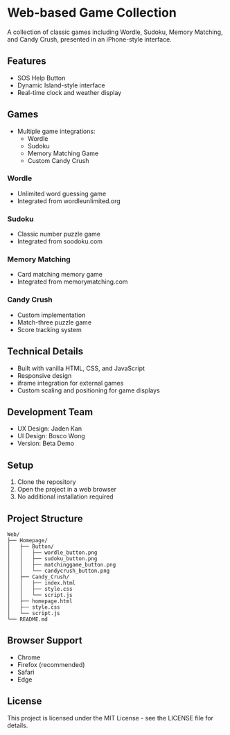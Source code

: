 # Web-based Game Collection

A collection of classic games including Wordle, Sudoku, Memory Matching, and Candy Crush, presented in an iPhone-style interface.

## Features

- SOS Help Button
- Dynamic Island-style interface
- Real-time clock and weather display

## Games
- Multiple game integrations:
  - Wordle 
  - Sudoku
  - Memory Matching Game
  - Custom Candy Crush


### Wordle
- Unlimited word guessing game
- Integrated from wordleunlimited.org

### Sudoku
- Classic number puzzle game
- Integrated from soodoku.com

### Memory Matching
- Card matching memory game
- Integrated from memorymatching.com

### Candy Crush
- Custom implementation
- Match-three puzzle game
- Score tracking system

## Technical Details

- Built with vanilla HTML, CSS, and JavaScript
- Responsive design
- iframe integration for external games
- Custom scaling and positioning for game displays

## Development Team

- UX Design: Jaden Kan
- UI Design: Bosco Wong
- Version: Beta Demo

## Setup

1. Clone the repository
2. Open the project in a web browser
3. No additional installation required

## Project Structure

```
Web/
├── Homepage/
│   ├── Button/
│   │   ├── wordle_button.png
│   │   ├── sudoku_button.png
│   │   ├── matchinggame_button.png
│   │   └── candycrush_button.png
│   ├── Candy_Crush/
│   │   ├── index.html
│   │   ├── style.css
│   │   └── script.js
│   ├── homepage.html
│   ├── style.css
│   └── script.js
└── README.md
```

## Browser Support

- Chrome 
- Firefox (recommended)
- Safari
- Edge

## License

This project is licensed under the MIT License - see the LICENSE file for details.